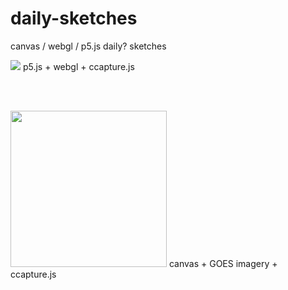 # daily-sketches
canvas / webgl / p5.js daily? sketches
</br>

<img src="https://thumbs.gfycat.com/WetNeedyAssassinbug-size_restricted.gif"/>
p5.js + webgl + ccapture.js
</br>

</br></br>

<img src="https://user-images.githubusercontent.com/8432403/35236567-ec1e8854-ff8e-11e7-861b-5371487b4100.gif" width="250" height="250"/>
canvas + GOES imagery + ccapture.js
</br>
